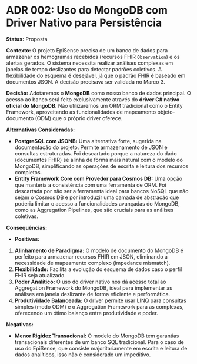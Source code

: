 # ADR 002: Uso do MongoDB com Driver Nativo para Persistência

**Status:** Proposta

**Contexto:**
O projeto EpiSense precisa de um banco de dados para armazenar os hemogramas recebidos (recursos FHIR `Observation`) e os alertas gerados. O sistema necessita realizar análises complexas em janelas de tempo deslizantes para detectar padrões coletivos. A flexibilidade do esquema é desejável, já que o padrão FHIR é baseado em documentos JSON. A decisão precisava ser validada no Marco 3.

**Decisão:**
Adotaremos o **MongoDB** como nosso banco de dados principal. O acesso ao banco será feito exclusivamente através do **driver C# nativo oficial do MongoDB**. Não utilizaremos um ORM tradicional como o Entity Framework, aproveitando as funcionalidades de mapeamento objeto-documento (ODM) que o próprio driver oferece.

**Alternativas Consideradas:**

* **PostgreSQL com JSONB:** Uma alternativa forte, sugerida na documentação do projeto. Permite armazenamento de JSON e consultas estruturadas. Foi descartado porque a natureza do dado (documentos FHIR) se alinha de forma mais natural com o modelo do MongoDB, simplificando as operações de escrita e leitura dos recursos completos.
* **Entity Framework Core com Provedor para Cosmos DB:** Uma opção que manteria a consistência com uma ferramenta de ORM. Foi descartada por não ser a ferramenta ideal para bancos NoSQL que não sejam o Cosmos DB e por introduzir uma camada de abstração que poderia limitar o acesso a funcionalidades avançadas do MongoDB, como as Aggregation Pipelines, que são cruciais para as análises coletivas.

**Consequências:**

* **Positivas:**

1. **Alinhamento de Paradigma:** O modelo de documento do MongoDB é perfeito para armazenar recursos FHIR em JSON, eliminando a necessidade de mapeamento complexo (impedance mismatch).
2. **Flexibilidade:** Facilita a evolução do esquema de dados caso o perfil FHIR seja atualizado.
3. **Poder Analítico:** O uso do driver nativo nos dá acesso total ao Aggregation Framework do MongoDB, ideal para implementar as análises em janela deslizante de forma eficiente e performática.
4. **Produtividade Balanceada:** O driver permite usar LINQ para consultas simples (modo ODM) e o Aggregation Framework para as complexas, oferecendo um ótimo balanço entre produtividade e poder.

**Negativas:**

* **Menor Rigidez Transacional:** O modelo do MongoDB tem garantias transacionais diferentes de um banco SQL tradicional. Para o caso de uso do EpiSense, que consiste majoritariamente em escrita e leitura de dados analíticos, isso não é considerado um impeditivo.
